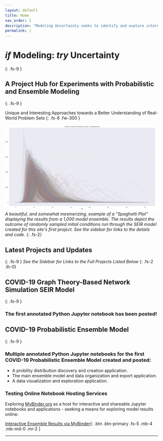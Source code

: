 ```yaml
---
layout: default
title: Home
nav_order: 1
description: "Modeling Uncertainty seeks to identify and explore interesting approaches to understanding the world without disregarding the critical aspects of uncertainty within any given problem set."
permalink: /
---
```


# _if_ __Modeling:__  _try_ __Uncertainty__
{: .fs-9 }
## A Project Hub for Experiments with Probabilistic and Ensemble Modeling
{: .fs-9 }

Unique and Interesting Approaches towards a Better Understanding of Real-World Problem Sets
{: .fs-6 .fw-300 }

![Example 1000 member ensemble model for infectious persons per 10,000](/assets/images/ensemble_model_front_page.png)*A beautiful, and somewhat mesmerizing, example of a "Spaghetti Plot" displaying the results from a 1,000 model ensemble. The results depict the outcome of randomly sampled initial conditions run through the SEIR model created for this site's first project. See the sidebar for links to the details and code.*
{: .fs-2}

## Latest Projects and Updates
{: .fs-9 }
_See the Sidebar for Links to the Full Projects Listed Below_
{: .fs-2 .lh-0}
## COVID-19 Graph Theory-Based Network Simulation SEIR Model
{: .fs-9 }
### The first annotated Python Jupyter notebook has been posted!
## COVID-19 Probabilistic Ensemble Model
{: .fs-9 }
### Multiple annotated Python Jupyter notebooks for the first COVID-19 Probabilistic Ensemble Model created and posted:
  - A probility distribution discovery and creation application.
  - The main ensemble model and data organization and export application.
  - A data visualization and exploration application.
### Testing Online Notebook Hosting Services
Exploring [MyBinder.org](https://mybinder.org/) as a host for interactive and shareable Jupyter notebooks and applications - seeking a means for exploring model results online:

[Interactive Ensemble Results via MyBinder](https://mybinder.org/v2/gh/mwmckenzie/COVID_19_Ensemble_Results_Viewer/master?urlpath=%2Fapps%2FCOVID_19_Ensemble_Interactive_App_v1.0.ipynb){: .btn .btn-primary .fs-5 .mb-4 .mb-md-0 .mr-2 }

---
